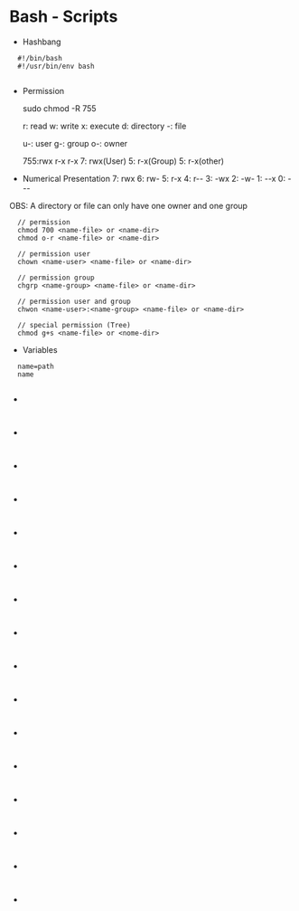 # Bash - Scripts

- Hashbang

```
  #!/bin/bash
  #!/usr/bin/env bash
  
```

- Permission

  sudo chmod -R 755

  r: read
  w: write
  x: execute
  d: directory
  -: file

  u-: user
  g-: group
  o-: owner

  755:rwx r-x r-x
  7: rwx(User)
  5: r-x(Group)
  5: r-x(other)

- Numerical Presentation
  7: rwx
  6: rw-
  5: r-x
  4: r--
  3: -wx
  2: -w-
  1: --x
  0: ---

OBS: A directory or file can only have one owner and one group

```
  // permission
  chmod 700 <name-file> or <name-dir>
  chmod o-r <name-file> or <name-dir>

  // permission user
  chown <name-user> <name-file> or <name-dir>

  // permission group
  chgrp <name-group> <name-file> or <name-dir>

  // permission user and group
  chwon <name-user>:<name-group> <name-file> or <name-dir>

  // special permission (Tree)
  chmod g+s <name-file> or <nome-dir>

```
 
- Variables

```
  name=path
  name
  
```

- 

```
  
```

- 

```
  
```

- 

```
  
```

- 

```
  
```

- 

```
  
```

- 

```
  
```

- 

```
  
```

- 

```
  
```

- 

```
  
```

- 

```
  
```

- 

```
  
```

- 

```
  
```

- 

```
  
```

- 

```
  
```

- 

```
  
```

- 

```
  
```
